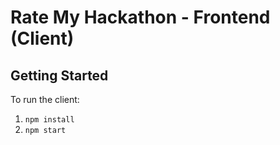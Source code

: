 # Rate My Hackathon - Frontend (Client)

## Getting Started

To run the client:

1. `npm install`
2. `npm start`
